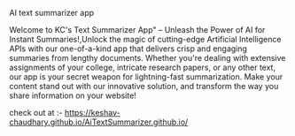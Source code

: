 AI text summarizer app

Welcome to KC's Text Summarizer App" – Unleash the Power of AI for Instant Summaries!,Unlock the magic of cutting-edge Artificial Intelligence APIs 
with our one-of-a-kind app that delivers crisp and engaging summaries from lengthy documents. Whether you're dealing with extensive assignments of your college, intricate research papers,
or any other text, our app is your secret weapon for lightning-fast summarization. Make your content stand out with our innovative solution, and transform the way you share information on your website!


check out at :- https://keshav-chaudhary.github.io/AiTextSummarizer.github.io/
